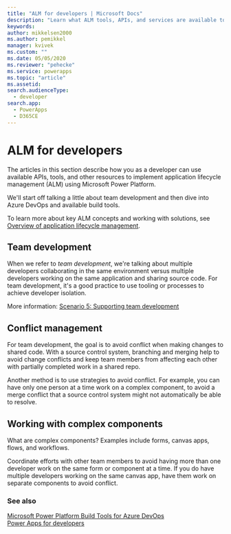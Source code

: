 ```yaml
---
title: "ALM for developers | Microsoft Docs"
description: "Learn what ALM tools, APIs, and services are available to developers when creating and publishing solutions for Microsoft Dataverse."
keywords: 
author: mikkelsen2000
ms.author: pemikkel
manager: kvivek
ms.custom: ""
ms.date: 05/05/2020
ms.reviewer: "pehecke"
ms.service: powerapps
ms.topic: "article"
ms.assetid: 
search.audienceType: 
  - developer
search.app: 
  - PowerApps
  - D365CE
---
```


# ALM for developers

The articles in this section describe how you as a developer can use available APIs, tools, and other resources to implement application lifecycle management (ALM) using Microsoft Power Platform.

We'll start off talking a little about team development and then dive into Azure DevOps and available build tools.

To learn more about key ALM concepts and working with solutions, see [Overview of application lifecycle management](overview-alm.md).

## Team development

When we refer to *team development*, we're talking about multiple developers
collaborating in the same environment versus multiple developers working on the
same application and sharing source code. For team development, it's a good practice to use tooling or processes to achieve developer isolation.

More information: [Scenario 5: Supporting team development](team-development-alm.md)

## Conflict management

For team development, the goal is to avoid conflict when making changes to
shared code. With a source control system, branching and merging help to
avoid change conflicts and keep team members from affecting each other with partially completed
work in a shared repo.

Another method is to use strategies to avoid conflict. For example, you can have only one person
at a time work on a complex component, to avoid a merge conflict that a
source control system might not automatically be able to resolve.

## Working with complex components

What are complex components? Examples include forms,
canvas apps, flows, and workflows.

Coordinate efforts with other team members to avoid having more than one developer
work on the same form or component at a time. If you do have multiple
developers working on the same canvas app, have them work on separate components
to avoid conflict.

### See also

[Microsoft Power Platform Build Tools for Azure DevOps](devops-build-tools.md)  
[Power Apps for developers](https://docs.microsoft.com/powerapps/#pivot=home&panel=developer)
